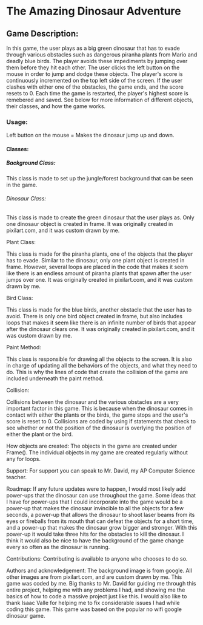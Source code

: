 # The Amazing Dinosaur Adventure

## Game Description:

In this game, the user plays as a big green dinosaur that has to evade through various obstacles such as dangerous piranha plants from Mario and deadly blue birds. The player avoids these impediments by jumping over them before they hit each other. The user clicks the left button on the mouse in order to jump and dodge these objects. The player's score is continuously incremented on the top left side of the screen. If the user clashes with either one of the obstacles, the game ends, and the score resets to 0. Each time the game is restarted, the player's highest score is remebered and saved. See below for more information of different objects, their classes, and how the game works.
### Usage:

Left button on the mouse = Makes the dinosaur jump up and down.

#### Classes:

##### Background Class:

This class is made to set up the jungle/forest background that can be seen in the game.

###### Dinosaur Class: 

This class is made to create the green dinosaur that the user plays as. Only one dinosaur object is created in frame. It was originally created in pixilart.com, and it was custom drawn by me.

Plant Class:

This class is made for the piranha plants, one of the objects that the player has to evade. Similar to the dinosaur, only one plant object is created in frame. However, several loops are placed in the code that makes it seem like there is an endless amount of piranha plants that spawn after the user jumps over one. It was originally created in pixilart.com, and it was custom drawn by me.

Bird Class:

This class is made for the blue birds, another obstacle that the user has to avoid. There is only one bird object created in frame, but also includes loops that makes it seem like there is an infinite number of birds that appear after the dinosaur clears one. It was originally created in pixilart.com, and it was custom drawn by me.

Paint Method:

This class is responsible for drawing all the objects to the screen. It is also in charge of updating all the behaviors of the objects, and what they need to do. This is why the lines of code that create the collision of the game are included underneath the paint method.

Collision:

Collisions between the dinosaur and the various obstacles are a very important factor in this game. This is because when the dinosaur comes in contact with either the plants or the birds, the game stops and the user's score is reset to 0. Collisions are coded by using if statements that check to see whether or not the position of the dinosaur is overlying the position of either the plant or the bird.

How objects are created:
The objects in the game are created under Frame(). The individual objects in my game are created regularly without any for loops.

Support:
For support you can speak to Mr. David, my AP Computer Science teacher.

Roadmap:
If any future updates were to happen, I would most likely add power-ups that the dinosaur can use throughout the game. Some ideas that I have for power-ups that I could incorporate into the game would be a power-up that makes the dinosaur invincible to all the objects for a few seconds, a power-up that allows the dinosaur to shoot laser beams from its eyes or fireballs from its mouth that can defeat the objects for a short time, and a power-up that makes the dinosaur grow bigger and stronger. With this power-up it would take three hits for the obstacles to kill the dinosaur. I think it would also be nice to have the background of the game change every so often as the dinosaur is running.

Contributions:
Contributing is available to anyone who chooses to do so.

Authors and acknowledgement:
The background image is from google. All other images are from pixilart.com, and are custom drawn by me. This game was coded by me. Big thanks to Mr. David for guiding me through this entire project, helping me with any problems I had, and showing me the basics of how to code a massive project just like this. I would also like to thank Isaac Valle for helping me to fix considerable issues I had while coding this game. This game was based on the popular no wifi google dinosaur game.


